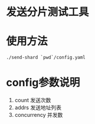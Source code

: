 # 发送分片测试工具

# 使用方法

```$bash
./send-shard `pwd`/config.yaml

```

# config参数说明
1. count 发送次数
2. addrs 发送地址列表
3. concurrency 并发数